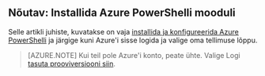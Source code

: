 ## <a name="prerequisite-install-the-azure-powershell-module"></a>Nõutav: Installida Azure PowerShelli mooduli
Selle artikli juhiste, kuvatakse on vaja [installida ja konfigureerida Azure PowerShelli](../articles/powershell-install-configure.md) ja järgige kuni Azure'i sisse logida ja valige oma tellimuse lõppu.

> [AZURE.NOTE] Kui teil pole Azure'i konto, peate ühte. Valige Logi [tasuta prooviversiooni siin](../articles/active-directory/sign-up-organization.md). 